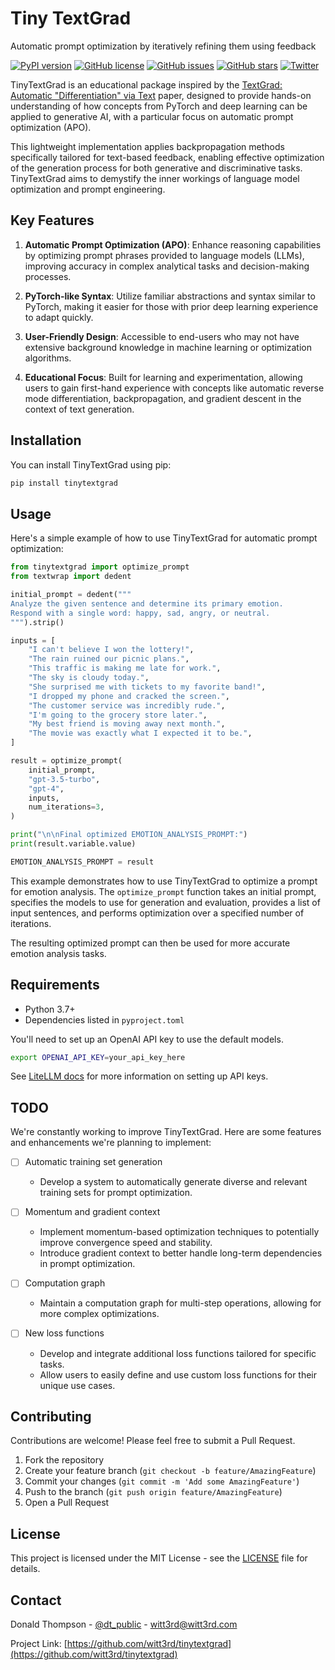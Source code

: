 # Tiny TextGrad

Automatic prompt optimization by iteratively refining them using feedback

[![PyPI version](https://badge.fury.io/py/tinytextgrad.svg)](https://badge.fury.io/py/tinytextgrad)
[![GitHub license](https://img.shields.io/github/license/witt3rd/tinytextgrad.svg)](https://github.com/witt3rd/tinytextgrade/blob/main/LICENSE)
[![GitHub issues](https://img.shields.io/github/issues/witt3rd/tinytextgrad.svg)](https://github.com/witt3rd/tinytextgrad/issues)
[![GitHub stars](https://img.shields.io/github/stars/witt3rd/tinytextgrad.svg)](https://github.com/witt3rd/tinytextgrad/stargazers)
[![Twitter](https://img.shields.io/twitter/url/https/twitter.com/dt_public.svg?style=social&label=Follow%20%40dt_public)](https://twitter.com/dt_public)

TinyTextGrad is an educational package inspired by the [TextGrad: Automatic "Differentiation" via Text](https://arxiv.org/abs/2406.07496) paper, designed to provide hands-on understanding of how concepts from PyTorch and deep learning can be applied to generative AI, with a particular focus on automatic prompt optimization (APO).

This lightweight implementation applies backpropagation methods specifically tailored for text-based feedback, enabling effective optimization of the generation process for both generative and discriminative tasks. TinyTextGrad aims to demystify the inner workings of language model optimization and prompt engineering.

## Key Features

1. **Automatic Prompt Optimization (APO)**: Enhance reasoning capabilities by optimizing prompt phrases provided to language models (LLMs), improving accuracy in complex analytical tasks and decision-making processes.

2. **PyTorch-like Syntax**: Utilize familiar abstractions and syntax similar to PyTorch, making it easier for those with prior deep learning experience to adapt quickly.

3. **User-Friendly Design**: Accessible to end-users who may not have extensive background knowledge in machine learning or optimization algorithms.

4. **Educational Focus**: Built for learning and experimentation, allowing users to gain first-hand experience with concepts like automatic reverse mode differentiation, backpropagation, and gradient descent in the context of text generation.

## Installation

You can install TinyTextGrad using pip:

```bash
pip install tinytextgrad
```

## Usage

Here's a simple example of how to use TinyTextGrad for automatic prompt optimization:

```python
from tinytextgrad import optimize_prompt
from textwrap import dedent

initial_prompt = dedent("""
Analyze the given sentence and determine its primary emotion.
Respond with a single word: happy, sad, angry, or neutral.
""").strip()

inputs = [
    "I can't believe I won the lottery!",
    "The rain ruined our picnic plans.",
    "This traffic is making me late for work.",
    "The sky is cloudy today.",
    "She surprised me with tickets to my favorite band!",
    "I dropped my phone and cracked the screen.",
    "The customer service was incredibly rude.",
    "I'm going to the grocery store later.",
    "My best friend is moving away next month.",
    "The movie was exactly what I expected it to be.",
]

result = optimize_prompt(
    initial_prompt,
    "gpt-3.5-turbo",
    "gpt-4",
    inputs,
    num_iterations=3,
)

print("\n\nFinal optimized EMOTION_ANALYSIS_PROMPT:")
print(result.variable.value)

EMOTION_ANALYSIS_PROMPT = result
```

This example demonstrates how to use TinyTextGrad to optimize a prompt for emotion analysis. The `optimize_prompt` function takes an initial prompt, specifies the models to use for generation and evaluation, provides a list of input sentences, and performs optimization over a specified number of iterations.

The resulting optimized prompt can then be used for more accurate emotion analysis tasks.

## Requirements

- Python 3.7+
- Dependencies listed in `pyproject.toml`

You'll need to set up an OpenAI API key to use the default models.

```bash
export OPENAI_API_KEY=your_api_key_here
```

See [LiteLLM docs](https://docs.litellm.ai/docs/set_keys) for more information on setting up API keys.

## TODO

We're constantly working to improve TinyTextGrad. Here are some features and enhancements we're planning to implement:

- [ ] Automatic training set generation

  - Develop a system to automatically generate diverse and relevant training sets for prompt optimization.

- [ ] Momentum and gradient context

  - Implement momentum-based optimization techniques to potentially improve convergence speed and stability.
  - Introduce gradient context to better handle long-term dependencies in prompt optimization.

- [ ] Computation graph

  - Maintain a computation graph for multi-step operations, allowing for more complex optimizations.

- [ ] New loss functions
  - Develop and integrate additional loss functions tailored for specific tasks.
  - Allow users to easily define and use custom loss functions for their unique use cases.

## Contributing

Contributions are welcome! Please feel free to submit a Pull Request.

1. Fork the repository
2. Create your feature branch (`git checkout -b feature/AmazingFeature`)
3. Commit your changes (`git commit -m 'Add some AmazingFeature'`)
4. Push to the branch (`git push origin feature/AmazingFeature`)
5. Open a Pull Request

## License

This project is licensed under the MIT License - see the [LICENSE](LICENSE) file for details.

## Contact

Donald Thompson - [@dt_public](https://twitter.com/dt_public) - <witt3rd@witt3rd.com>

Project Link: [https://github.com/witt3rd/tinytextgrad](https://github.com/witt3rd/tinytextgrad)
